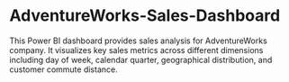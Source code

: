 # AdventureWorks-Sales-Dashboard
This Power BI dashboard provides sales analysis for AdventureWorks company. It visualizes key sales metrics across different dimensions including day of week, calendar quarter, geographical distribution, and customer commute distance.
